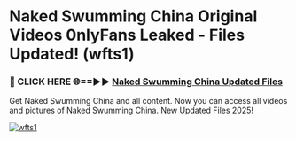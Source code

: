 # Naked Swumming China Original Videos 0nlyFans Leaked - Files Updated! (wfts1)

<h3>🔴 CLICK HERE 🌐==►► <a href="https://tinyurl.com/up5wt9bj" rel="nofollow">Naked Swumming China Updated Files</a></h3>

Get Naked Swumming China and all content. Now you can access all videos and pictures of Naked Swumming China. New Updated Files 2025!

[![wfts1](https://i.imgur.com/ABiUzMV.gif)](https://tinyurl.com/up5wt9bj)
